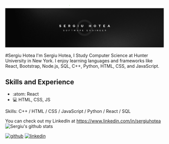![Design and Development](https://github.com/shotea/shotea/blob/main/B2.png)

#Sergiu Hotea
I'm Sergiu Hotea, I Study Computer Science at Hunter University in New York. I enjoy learning languages and frameworks like React, Bootstrap, Node.js, SQL, C++, Python, HTML, CSS, and JavaScript. 

## Skills and Experience
* :atom: React
* 💻 HTML, CSS, JS


Skills: C++ / HTML / CSS / JavaScript / Python / React / SQL

 You can check out my LinkedIn at https://www.linkedin.com/in/sergiuhotea
![Sergiu's github stats](https://github-readme-stats.vercel.app/api?username=shotea)

[<img src='https://cdn.jsdelivr.net/npm/simple-icons@3.0.1/icons/github.svg' alt='github' height='40'>](https://github.com/shotea)  [<img src='https://cdn.jsdelivr.net/npm/simple-icons@3.0.1/icons/linkedin.svg' alt='linkedin' height='40'>](https://www.linkedin.com/in/sergiuhotea/)  



  
